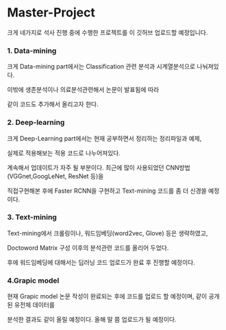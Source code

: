 # Master-Project

크게 네가지로 석사 진행 중에 수행한 프로젝트를 이 깃허브 업로드할 예정입니다.



### 1. Data-mining

크게 Data-mining part에서는 Classification 관련 분석과 시계열분석으로 나눠져있다.

이밖에 생존분석이나 의료분석관련해서 논문이 발표됨에 따라 

같이 코드도 추가해서 올리고자 한다.


### 2. Deep-learning

크게 Deep-Learning part에서는 현재 공부하면서 정리하는 정리파일과 예제,

실제로 적용해보는 적용 코드로 나누어져있다. 

계속해서 업데이트가 자주 될 부분이다. 최근에 많이 사용되었던 CNN방법(VGGnet,GoogLeNet, ResNet 등)을 

직접구현해본 후에 Faster RCNN을 구현하고 Text-mining 코드를 좀 더 신경쓸 예정이다.



### 3. Text-mining

Text-mining에서 크롤링이나, 워드임베딩(word2vec, Glove) 등은 생략하였고,

Doctoword Matrix 구성 이후의 분석관련 코드를 올리어 두었다. 

후에 워드임베딩에 대해서는 딥러닝 코드 업로드가 완료 후 진행할 예정이다.


### 4.Grapic model 

현재 Grapic model 논문 작성이 완료되는 후에 코드를 업로드 할 예정이며, 같이 공개된 유전체 데이터를

분석한 결과도 같이 올릴 예정이다. 올해 말 쯤 업로드가 될 예정이다. 
